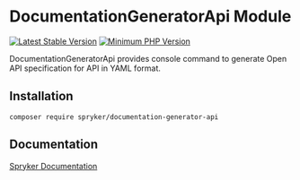 # DocumentationGeneratorApi Module
[![Latest Stable Version](https://poser.pugx.org/spryker/documentation-generator-api/v/stable.svg)](https://packagist.org/packages/spryker/documentation-generator-api)
[![Minimum PHP Version](https://img.shields.io/badge/php-%3E%3D%208.3-8892BF.svg)](https://php.net/)

DocumentationGeneratorApi provides console command to generate Open API specification for API in YAML format.

## Installation

```
composer require spryker/documentation-generator-api
```

## Documentation

[Spryker Documentation](https://docs.spryker.com)
